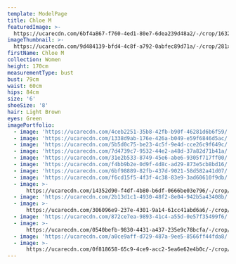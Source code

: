 ```yaml
---
template: ModelPage
title: Chloe M
featuredImage: >-
  https://ucarecdn.com/6bf4a867-f760-4ed1-80e7-6dea239d48a2/-/crop/1632x1185/0,456/-/preview/
imageThumbnail: >-
  https://ucarecdn.com/9d484139-bfd4-4c8f-a792-0abfec89d71a/-/crop/281x376/60,4/-/preview/
firstName: Chloe M
collection: Women
height: 170cm
measurementType: bust
bust: 79cm
waist: 60cm
hips: 84cm
size: '6'
shoeSize: '8'
hair: Light Brown
eyes: Green
imagePortfolio:
  - image: 'https://ucarecdn.com/4ceb2251-35b8-42fb-b90f-46281d6b6f59/'
  - image: 'https://ucarecdn.com/1338d9ab-176e-426a-b049-e59f6846d5ac/'
  - image: 'https://ucarecdn.com/5b5d0c75-be23-4c5f-9e4d-cce26c9f649c/'
  - image: 'https://ucarecdn.com/7d4739c7-9532-44e2-a48d-37a82d71b41a/'
  - image: 'https://ucarecdn.com/31e2b533-8749-45e6-abe6-9305f717ff00/'
  - image: 'https://ucarecdn.com/f4bb9b2e-0d9f-4d8c-ad29-873e5cb8bd16/'
  - image: 'https://ucarecdn.com/6bf98889-82fb-437d-9021-58d582a41d07/'
  - image: 'https://ucarecdn.com/f6cd15f5-4f3f-4c38-83e9-3ad60610f9db/'
  - image: >-
      https://ucarecdn.com/14352d90-f4df-4b80-b6df-0666be03e796/-/crop/1294x1863/360,446/-/preview/
  - image: 'https://ucarecdn.com/2b13d1c1-4930-48f2-8e04-942b5a43408b/'
  - image: >-
      https://ucarecdn.com/306096e9-237e-4301-9a14-61cc41abd6a6/-/crop/1732x2170/0,139/-/preview/
  - image: 'https://ucarecdn.com/872ce7ea-9893-41c4-a55d-0e57f35499f6/'
  - image: >-
      https://ucarecdn.com/0540befb-9830-4431-a437-235e9c78bcfa/-/crop/1213x1587/317,617/-/preview/
  - image: 'https://ucarecdn.com/a0ce9aff-d729-487a-9ee5-8566ff44fda8/'
  - image: >-
      https://ucarecdn.com/0f818658-65c9-4ce9-acc2-5ea6e62e4b0c/-/crop/1732x2151/0,158/-/preview/
---
```


